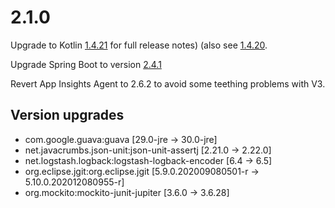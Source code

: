 # 2.1.0

Upgrade to Kotlin [1.4.21](https://github.com/JetBrains/kotlin/releases/tag/v1.4.21) for full release notes) (also see [1.4.20](https://github.com/JetBrains/kotlin/releases/tag/v1.4.20]).

Upgrade Spring Boot to version [2.4.1](https://github.com/spring-projects/spring-boot/releases/tag/v2.4.1)

Revert App Insights Agent to 2.6.2 to avoid some teething problems with V3.

## Version upgrades

- com.google.guava:guava [29.0-jre -> 30.0-jre]
- net.javacrumbs.json-unit:json-unit-assertj [2.21.0 -> 2.22.0]
- net.logstash.logback:logstash-logback-encoder [6.4 -> 6.5]
- org.eclipse.jgit:org.eclipse.jgit [5.9.0.202009080501-r -> 5.10.0.202012080955-r]
- org.mockito:mockito-junit-jupiter [3.6.0 -> 3.6.28]
